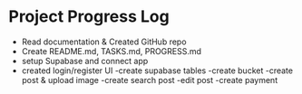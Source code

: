 # Project Progress Log

- Read documentation & Created GitHub repo
- Create README.md, TASKS.md, PROGRESS.md
- setup Supabase and connect app
- created login/register UI
-create supabase tables
-create bucket
-create post & upload image
-create search post 
-edit post
-create payment

 
